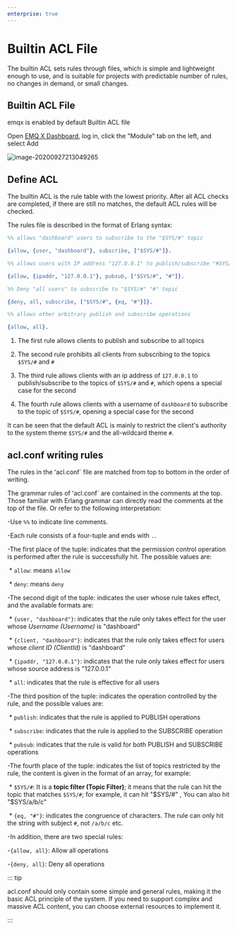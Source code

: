 ```yaml
---
enterprise: true
---
```

# Builtin ACL File

The builtin ACL sets rules through files, which is simple and lightweight enough to use, and is suitable for projects with predictable number of rules, no changes in demand, or small changes.


## Builtin ACL File
emqx is enabled by default Builtin ACL file

Open [EMQ X Dashboard](http://127.0.0.1:18083/), log in, click the "Module" tab on the left, and select Add

![image-20200927213049265](./assets/modules.png)

## Define ACL

The builtin ACL is the rule table with the lowest priority. After all ACL checks are completed, if there are still no matches, the default ACL rules will be checked.

The rules file is described in the format of Erlang syntax:

```erlang
%% allows "dashboard" users to subscribe to the "$SYS/#" topic

{allow, {user, "dashboard"}, subscribe, ["$SYS/#"]}.

%% allows users with IP address "127.0.0.1" to publish/subscribe "#SYS/#", "#" topics

{allow, {ipaddr, "127.0.0.1"}, pubsub, ["$SYS/#", "#"]}.

%% Deny "all users" to subscribe to "$SYS/#" "#" topic

{deny, all, subscribe, ["$SYS/#", {eq, "#"}]}.

%% allows other arbitrary publish and subscribe operations

{allow, all}.
```

1. The first rule allows clients to publish and subscribe to all topics

2. The second rule prohibits all clients from subscribing to the topics `$SYS/#` and `#`

3. The third rule allows clients with an ip address of `127.0.0.1` to publish/subscribe to the topics of `$SYS/#` and `#`, which opens a special case for the second

4. The fourth rule allows clients with a username of `dashboard` to subscribe to the topic of `$SYS/#`, opening a special case for the second

It can be seen that the default ACL is mainly to restrict the client's authority to the system theme `$SYS/#` and the all-wildcard theme `#`.

## acl.conf writing rules

The rules in the ʻacl.conf` file are matched from top to bottom in the order of writing.

The grammar rules of ʻacl.conf` are contained in the comments at the top. Those familiar with Erlang grammar can directly read the comments at the top of the file. Or refer to the following interpretation:

-Use `%%` to indicate line comments.

-Each rule consists of a four-tuple and ends with `.`.

-The first place of the tuple: indicates that the permission control operation is performed after the rule is successfully hit. The possible values ​​are:

​ * `allow`: means `allow`

​ * `deny`: means `deny`

-The second digit of the tuple: indicates the user whose rule takes effect, and the available formats are:

​ * `{user, "dashboard"}`: indicates that the rule only takes effect for the user whose *Username (Username)* is "dashboard"

​ * `{client, "dashboard"}`: indicates that the rule only takes effect for users whose *client ID (ClientId)* is "dashboard"

​ * `{ipaddr, "127.0.0.1"}`: indicates that the rule only takes effect for users whose source address is "127.0.0.1"

​ * `all`: indicates that the rule is effective for all users

-The third position of the tuple: indicates the operation controlled by the rule, and the possible values ​​are:

​ * `publish`: indicates that the rule is applied to PUBLISH operations

​ * `subscribe`: indicates that the rule is applied to the SUBSCRIBE operation

​ * `pubsub`: indicates that the rule is valid for both PUBLISH and SUBSCRIBE operations

-The fourth place of the tuple: indicates the list of topics restricted by the rule, the content is given in the format of an array, for example:

​ * `$SYS/#`: It is a **topic filter (Topic Filter)**; it means that the rule can hit the topic that matches `$SYS/#`; for example, it can hit "$SYS/#" , You can also hit "$SYS/a/b/c"

​ * `{eq, "#"}`: indicates the congruence of characters. The rule can only hit the string with subject `#`, not `/a/b/c` etc.

-In addition, there are two special rules:

-`{allow, all}`: Allow all operations

-`{deny, all}`: Deny all operations

::: tip

acl.conf should only contain some simple and general rules, making it the basic ACL principle of the system. If you need to support complex and massive ACL content, you can choose external resources to implement it.

:::
